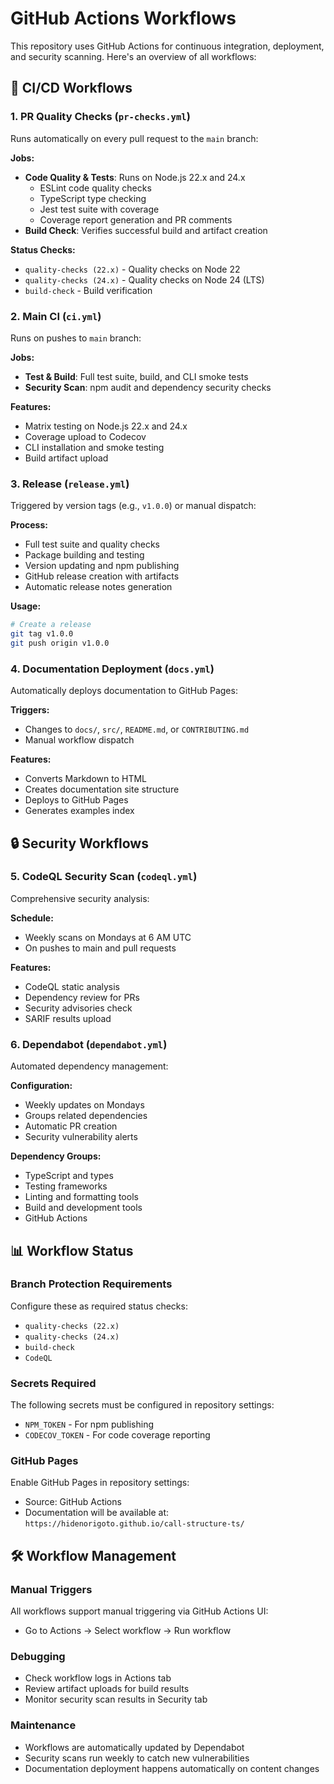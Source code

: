 # GitHub Actions Workflows

This repository uses GitHub Actions for continuous integration, deployment, and security scanning. Here's an overview of all workflows:

## 🔄 CI/CD Workflows

### 1. PR Quality Checks (`pr-checks.yml`)

Runs automatically on every pull request to the `main` branch:

**Jobs:**

- **Code Quality & Tests**: Runs on Node.js 22.x and 24.x
  - ESLint code quality checks
  - TypeScript type checking
  - Jest test suite with coverage
  - Coverage report generation and PR comments
- **Build Check**: Verifies successful build and artifact creation

**Status Checks:**

- `quality-checks (22.x)` - Quality checks on Node 22
- `quality-checks (24.x)` - Quality checks on Node 24 (LTS)
- `build-check` - Build verification

### 2. Main CI (`ci.yml`)

Runs on pushes to `main` branch:

**Jobs:**

- **Test & Build**: Full test suite, build, and CLI smoke tests
- **Security Scan**: npm audit and dependency security checks

**Features:**

- Matrix testing on Node.js 22.x and 24.x
- Coverage upload to Codecov
- CLI installation and smoke testing
- Build artifact upload

### 3. Release (`release.yml`)

Triggered by version tags (e.g., `v1.0.0`) or manual dispatch:

**Process:**

- Full test suite and quality checks
- Package building and testing
- Version updating and npm publishing
- GitHub release creation with artifacts
- Automatic release notes generation

**Usage:**

```bash
# Create a release
git tag v1.0.0
git push origin v1.0.0
```

### 4. Documentation Deployment (`docs.yml`)

Automatically deploys documentation to GitHub Pages:

**Triggers:**

- Changes to `docs/`, `src/`, `README.md`, or `CONTRIBUTING.md`
- Manual workflow dispatch

**Features:**

- Converts Markdown to HTML
- Creates documentation site structure
- Deploys to GitHub Pages
- Generates examples index

## 🔒 Security Workflows

### 5. CodeQL Security Scan (`codeql.yml`)

Comprehensive security analysis:

**Schedule:**

- Weekly scans on Mondays at 6 AM UTC
- On pushes to main and pull requests

**Features:**

- CodeQL static analysis
- Dependency review for PRs
- Security advisories check
- SARIF results upload

### 6. Dependabot (`dependabot.yml`)

Automated dependency management:

**Configuration:**

- Weekly updates on Mondays
- Groups related dependencies
- Automatic PR creation
- Security vulnerability alerts

**Dependency Groups:**

- TypeScript and types
- Testing frameworks
- Linting and formatting tools
- Build and development tools
- GitHub Actions

## 📊 Workflow Status

### Branch Protection Requirements

Configure these as required status checks:

- `quality-checks (22.x)`
- `quality-checks (24.x)`
- `build-check`
- `CodeQL`

### Secrets Required

The following secrets must be configured in repository settings:

- `NPM_TOKEN` - For npm publishing
- `CODECOV_TOKEN` - For code coverage reporting

### GitHub Pages

Enable GitHub Pages in repository settings:

- Source: GitHub Actions
- Documentation will be available at: `https://hidenorigoto.github.io/call-structure-ts/`

## 🛠️ Workflow Management

### Manual Triggers

All workflows support manual triggering via GitHub Actions UI:

- Go to Actions → Select workflow → Run workflow

### Debugging

- Check workflow logs in Actions tab
- Review artifact uploads for build results
- Monitor security scan results in Security tab

### Maintenance

- Workflows are automatically updated by Dependabot
- Security scans run weekly to catch new vulnerabilities
- Documentation deployment happens automatically on content changes
